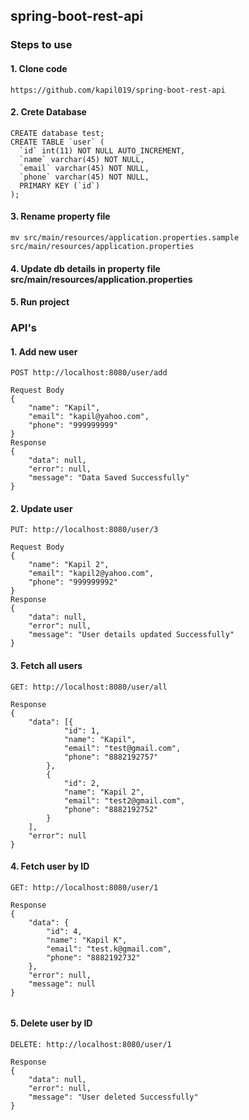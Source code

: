 ## spring-boot-rest-api

### Steps to use

#### 1. Clone code
```
https://github.com/kapil019/spring-boot-rest-api
```

#### 2. Crete Database 
```
CREATE database test;
CREATE TABLE `user` (
  `id` int(11) NOT NULL AUTO_INCREMENT,
  `name` varchar(45) NOT NULL,
  `email` varchar(45) NOT NULL,
  `phone` varchar(45) NOT NULL,
  PRIMARY KEY (`id`)
);
```

#### 3. Rename property file
```
mv src/main/resources/application.properties.sample src/main/resources/application.properties
```
#### 4. Update db details in property file src/main/resources/application.properties

#### 5. Run project


### API's

#### 1. Add new user
```
POST http://localhost:8080/user/add

Request Body
{
    "name": "Kapil",
    "email": "kapil@yahoo.com",
    "phone": "999999999"
}
Response
{
    "data": null,
    "error": null,
    "message": "Data Saved Successfully"
}
```

#### 2. Update user 

```
PUT: http://localhost:8080/user/3

Request Body
{
    "name": "Kapil 2",
    "email": "kapil2@yahoo.com",
    "phone": "999999992"
}
Response
{
    "data": null,
    "error": null,
    "message": "User details updated Successfully"
}
```

#### 3. Fetch all users
```
GET: http://localhost:8080/user/all

Response
{
	"data": [{
			"id": 1,
			"name": "Kapil",
			"email": "test@gmail.com",
			"phone": "8882192757"
		},
		{
			"id": 2,
			"name": "Kapil 2",
			"email": "test2@gmail.com",
			"phone": "8882192752"
		}
	],
	"error": null
}
```

#### 4. Fetch user by ID
```
GET: http://localhost:8080/user/1

Response
{
	"data": {
		"id": 4,
		"name": "Kapil K",
		"email": "test.k@gmail.com",
		"phone": "8882192732"
	},
	"error": null,
	"message": null
}


```

#### 5. Delete user by ID
```
DELETE: http://localhost:8080/user/1

Response
{
    "data": null,
    "error": null,
    "message": "User deleted Successfully"
}
```
